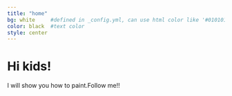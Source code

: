 ```yaml
---
title: "home"
bg: white     #defined in _config.yml, can use html color like '#010101'
color: black  #text color
style: center
---
```


# Hi kids!
I will show you how to paint.Follow me!!
